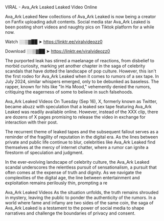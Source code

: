 VIRAL - Ava_Ark Leaked Leaked Video Online

Ava_Ark Leaked New collections of Ava_Ark Leaked is now being a creator on Fanfix uploading adult contents. Social media star Ava_Ark Leaked is been posting short videos and naughty pics on Tiktok platform for a while now.

Watch ░░▒▓██ ➤ https://linktr.ee/viralvideozz0

Download ░░▒▓██ ➤ https://linktr.ee/viralvideozz0

The purported leak has stirred a maelanage of reactions, from disbelief to morbid curiosity, marking yet another chapter in the saga of celebrity scandals that have dotted the landscape of pop culture. However, this isn't the first rodeo for Ava_Ark Leaked when it comes to rumors of a sex tape. In July 2024, similar whispers emerged, only to be debunked as baseless. The rapper, known for hits like "In Ha Mood," vehemently denied the rumors, critiquing the eagerness of some to believe in such falsehoods.

Ava_Ark Leaked Videos
On Tuesday (Sep 16), X, formerly known as Twitter, became abuzz with speculation that a leaked sex tape featuring Ava_Ark Leaked was readily available online. However, instead of the XXX clip, there are dozens of X pages promising to release the video in exchange for interaction with their post.

The recurrent theme of leaked tapes and the subsequent fallout serves as a reminder of the fragility of reputation in the digital era. As the lines between private and public life continue to blur, celebrities like Ava_Ark Leaked find themselves at the mercy of internet chatter, where a rumor can ignite a firestorm of speculation and judgment.

In the ever-evolving landscape of celebrity culture, the Ava_Ark Leaked scandal underscores the relentless pursuit of sensationalism, a pursuit that often comes at the expense of truth and dignity. As we navigate the complexities of the digital age, the line between entertainment and exploitation remains perilously thin, prompting a re

Ava_Ark Leaked Videos
As the situation unfolds, the truth remains shrouded in mystery, leaving the public to ponder the authenticity of the rumors. In a world where fame and infamy are two sides of the same coin, the saga of Ava_Ark Leaked is a testament to the power of social media to shape narratives and challenge the boundaries of privacy and consent.